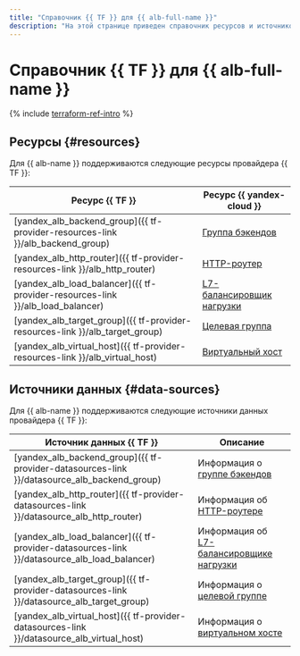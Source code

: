 ```yaml
---
title: "Справочник {{ TF }} для {{ alb-full-name }}"
description: "На этой странице приведен справочник ресурсов и источников данных провайдера {{ TF }}, которые поддерживаются для сервиса {{ alb-name }}."
---
```


# Справочник {{ TF }} для {{ alb-full-name }}

{% include [terraform-ref-intro](../_includes/terraform-ref-intro.md) %}

## Ресурсы {#resources}

Для {{ alb-name }} поддерживаются следующие ресурсы провайдера {{ TF }}:

| **Ресурс {{ TF }}** | **Ресурс {{ yandex-cloud }}** |
| --- | --- |
| [yandex_alb_backend_group]({{ tf-provider-resources-link }}/alb_backend_group) | [Группа бэкендов](./concepts/backend-group.md) |
| [yandex_alb_http_router]({{ tf-provider-resources-link }}/alb_http_router) | [HTTP-роутер](./concepts/http-router.md) |
| [yandex_alb_load_balancer]({{ tf-provider-resources-link }}/alb_load_balancer) | [L7-балансировщик нагрузки](./concepts/application-load-balancer.md) |
| [yandex_alb_target_group]({{ tf-provider-resources-link }}/alb_target_group) | [Целевая группа](./concepts/target-group.md) |
| [yandex_alb_virtual_host]({{ tf-provider-resources-link }}/alb_virtual_host) | [Виртуальный хост](./concepts/http-router.md#virtual-host) |

## Источники данных {#data-sources}

Для {{ alb-name }} поддерживаются следующие источники данных провайдера {{ TF }}:

| **Источник данных {{ TF }}** | **Описание** |
| --- | --- |
| [yandex_alb_backend_group]({{ tf-provider-datasources-link }}/datasource_alb_backend_group) | Информация о [группе бэкендов](./concepts/backend-group.md) |
| [yandex_alb_http_router]({{ tf-provider-datasources-link }}/datasource_alb_http_router) | Информация об [HTTP-роутере](./concepts/http-router.md) |
| [yandex_alb_load_balancer]({{ tf-provider-datasources-link }}/datasource_alb_load_balancer) | Информация об [L7-балансировщике нагрузки](./concepts/application-load-balancer.md) |
| [yandex_alb_target_group]({{ tf-provider-datasources-link }}/datasource_alb_target_group) | Информация о [целевой группе](./concepts/target-group.md) |
| [yandex_alb_virtual_host]({{ tf-provider-datasources-link }}/datasource_alb_virtual_host) | Информация о [виртуальном хосте](./concepts/http-router.md#virtual-host) |
